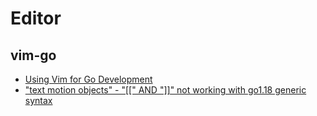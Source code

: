 # Editor

## vim-go
* [Using Vim for Go Development](https://jogendra.dev/using-vim-for-go-development)
* ["text motion objects" - "[[" AND "]]" not working with go1.18 generic syntax](https://github.com/fatih/vim-go/issues/3383)
